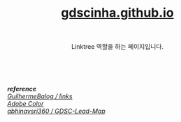<div align="center">
  <h1>
    <a href="https://gdscinha.github.io">
      gdscinha.github.io
    </a>
  </h1>
  
  <br />
  
  Linktree 역할을 하는 페이지입니다.
</div>

<br /><br /><br />

<div>
  <i>
    <strong>reference</strong>
  </i>
  <br />
  <i>
    <a href="https://github.com/GuilhermeBalog/links">
      GuilhermeBalog / links
    </a>
  </i>
  <br />
  <i>
    <a href="https://color.adobe.com/My-Color-Theme-google-color-theme-12553122">
      Adobe Color
    </a>
  </i>
  <br />
   <i>
    <a href="https://github.com/abhinavsri360/GDSC-Lead-Map">
      abhinavsri360 / GDSC-Lead-Map
    </a>
   </i>
</div>

